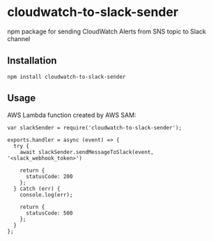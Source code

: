 # cloudwatch-to-slack-sender

npm package for sending CloudWatch Alerts from SNS topic to Slack channel

## Installation

```
npm install cloudwatch-to-slack-sender
```

## Usage

AWS Lambda function created by AWS SAM:

```
var slackSender = require('cloudwatch-to-slack-sender');

exports.handler = async (event) => {
  try {
    await slackSender.sendMessageToSlack(event, '<slack_webhook_token>')

    return {
      statusCode: 200
    };
  } catch (err) {
    console.log(err);

    return {
      statusCode: 500
    };
  }
};
```